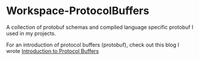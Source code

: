 # Workspace-ProtocolBuffers

A collection of protobuf schemas and compiled language specific protobuf I used in my projects.

For an introduction of protocol buffers (protobuf), check out this blog I wrote [Introduction to Protocol Buffers](https://aniotodyssey.com/2021/07/18/introduction-to-protocol-buffers/)